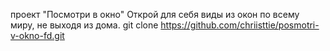 проект "Посмотри в окно"
Открой для себя виды из окон по всему миру, не выходя из дома.
git clone https://github.com/chriisttie/posmotri-v-okno-fd.git
